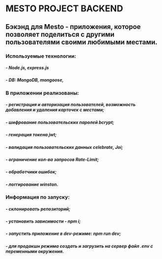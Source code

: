 # MESTO PROJECT BACKEND
## Бэкэнд для Mesto - приложения, которое позволяет поделиться с другими пользователями своими любимыми местами. 

### Используемые технологии:
##### - Node.js, express.js
##### - DB: MongoDB, mongoose,

### В приложении реализованы: 
##### - регистрация и авторизация пользователей, возможность добавления и удаления карточек с местами;
##### - шифрование пользовательских паролей bcrypt;
##### - генерация токена jwt;
##### - валидация пользовательских данных celebrate, Joi;
##### - ограничение кол-ва запросов Rate-Limit;
##### - обработчики ошибок;
##### - логгирование winston.

### Информация по запуску: 
##### - склонировать репозиторий;
##### - установить зависимости - npm i;
##### - запустить приложение в dev-режиме: npm run dev;
##### - для продакшн режима создать и загрузить на сервер файл .env с переменными окружения.
